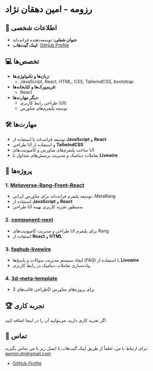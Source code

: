 # رزومه - امین دهقان نژاد

## 📍 اطلاعات شخصی
- **عنوان شغلی:** توسعه‌دهنده فرانت‌اند
- **لینک گیت‌هاب:** [GitHub Profile](https://github.com/theAwmin)

## 💻 تخصص‌ها
- **زبان‌ها و تکنولوژی‌ها:**  
  - JavaScript, React, HTML, CSS, TailwindCSS, bootstrap
- **فریم‌ورک‌ها و کتابخانه‌ها:**  
  - React
- **دیگر مهارت‌ها:**  
  - طراحی رابط کاربری (UI)  
  - توسعه پلتفرم‌های متاورس

## 🛠️ مهارت‌ها
- توسعه فرانت‌اند با استفاده از **JavaScript** و **React**
- طراحی UI و استفاده از **TailwindCSS**
- ساخت پلتفرم‌های متاورس و کامپوننت‌های UI
- تعاملات دینامیک و مدیریت پرسش‌های متداول با **Livewire**

## 📂 پروژه‌ها

### 1. [Metaverse-Rang-Front-React](https://github.com/iranpsc/Metaverse-Rang-Front-React)
- توسعه پلتفرم فرانت‌اند برای متاورس ایرانی، MetaRang
- استفاده از **JavaScript** و **React**
- طراحی UI به‌منظور تجربه کاربری بهینه

### 2. [component-next](https://github.com/iranpsc/components-next)
- طراحی و مدیریت کامپوننت‌های UI برای پلتفرم Rang
- استفاده از **React** و **HTML**

### 3. [faqhub-livewire](https://github.com/iranpsc/faqhub-livewire)
- ایجاد سیستم مدیریت سوالات و پاسخ‌ها (FAQ) با استفاده از **Livewire**
- پیاده‌سازی تعاملات دینامیک در رابط کاربری

### 4. [3d-meta-template](https://github.com/iranpsc/3d-meta-template)
- طراحی قالب‌های 3D برای پروژه‌های متاورس

## 🏆 تجربه کاری
اگر تجربه کاری دارید، می‌توانید آن را در اینجا اضافه کنید.


## 📧 تماس
برای ارتباط با من، لطفاً از طریق لینک گیت‌هاب یا ایمیل زیر با من تماس بگیرید:
awmin.dn@gmail.com
- [GitHub Profile](https://github.com/theAwmin)
